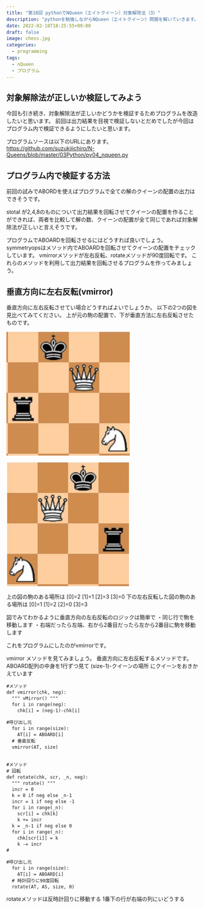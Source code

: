 ```yaml
---
title: "第10回 pythonでNQueen（エイトクイーン）対象解除法（3）"
description: "pythonを勉強しながらNQueen（エイトクイーン）問題を解いていきます。今回は第10回目。引き続き対象解除法が正しいことの検証をしてみたいと思います。左右反転、９０度回転などを使ってプログラム内で正しさを検証できるようにします。" 
date: 2022-02-18T18:25:55+09:00
draft: false 
image: chess.jpg
categories:
  - programming 
tags:
  - nQueen 
  - プログラム
---
```

## 対象解除法が正しいか検証してみよう 
今回も引き続き、対象解除法が正しいかどうかを検証するためプログラムを改造したいと思います。
前回は出力結果を目視で検証しないとだめでしたが今回はプログラム内で検証できるようにしたいと思います。 

プログラムソースは以下のURLにあります。    
https://github.com/suzukiiichiro/N-Queens/blob/master/03Python/py04_nqueen.py    

## プログラム内で検証する方法 
前回の試みでABORDを使えばプログラムで全ての解のクイーンの配置の出力はできそうです。                

stotal が2,4,8のものについて出力結果を回転させてクイーンの配置を作ることができれば、両者を比較して解の数、クイーンの配置が全て同じであれば対象解除法が正しいと言えそうです。                  

プログラムでABOARDを回転させるにはどうすれば良いでしょう。 
symmetryopsはメソッド内でABOARDを回転させてクイーンの配置をチェックしています。 
vmirrorメソッドが左右反転、rotateメソッドが90度回転です。
これらのメソッドを利用して出力結果を回転させるプログラムを作ってみましょう。

## 垂直方向に左右反転(vmirror)
垂直方向に左右反転させてい場合どうすればよいでしょうか。
以下の2つの図を見比べてみてください。
上が元の駒の配置で、下が垂直方法に左右反転させたものです。

 ![図](base.jpg "図")

 ![図](mirror.jpg "図")

上の図の駒のある場所は
[0]=2
[1]=1
[2]=3
[3]=0
下の左右反転した図の駒のある場所は
[0]=1
[1]=2
[2]=0
[3]=3

図でみてわかるように垂直方向の左右反転のロジックは簡単で
・同じ行で駒を移動します
・右端だったら左端、右から2番目だったら左から2番目に駒を移動します

これをプログラムにしたのがvmirrorです。

vmirror メソッドを見てみましょう。
垂直方向に左右反転するメソッドです。
ABOARD配列の中身を1行ずつ見て
(size-1)-クイーンの場所
にクイーンをおきかえています

```
#メソッド
def vmirror(chk, neg):
  """ vMirror() """
  for i in range(neg):
    chk[i] = (neg-1)-chk[i]
```

```
#呼び出し元
  for i in range(size):
    AT[i] = ABOARD[i]
  # 垂直反転
  vmirror(AT, size)
```

## 


```
#メソッド
# 回転
def rotate(chk, scr, _n, neg):
  """ rotate() """
  incr = 0
  k = 0 if neg else _n-1
  incr = 1 if neg else -1
  for i in range(_n):
    scr[i] = chk[k]
    k += incr
  k = _n-1 if neg else 0
  for i in range(_n):
    chk[scr[i]] = k
    k -= incr
#
```

```
#呼び出し元
  for i in range(size):
    AT[i] = ABOARD[i]
  # 時計回りに90度回転
  rotate(AT, AS, size, 0)
```

rotateメソッドは反時計回りに移動する
1番下の行が右端の列にいどうする
